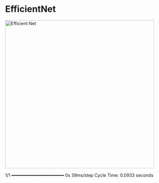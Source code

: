 # EfficientNet

<img width="479" alt="Efficient Net" src="https://github.com/FatihEmin48/EfficientNet/assets/55911470/29f9b5c6-2446-4d15-9e06-d6dc8753f0bf">

1/1 ━━━━━━━━━━━━━━━━━━━━ 0s 39ms/step
Cycle Time: 0.0933 seconds
